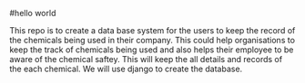 #hello world

This repo is to create a data base system for the users to keep the record of the chemicals being used in their company. This could help organisations to keep the track of chemicals being used and also helps their employee to be aware of the chemical saftey. This will keep the all details and records of the each chemical. We will use django to create the database.
